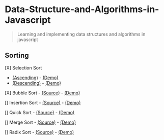 # Data-Structure-and-Algorithms-in-Javascript
> Learning and implementing data structures and algorithms in javascript

## Sorting
[X] Selection Sort
  *  [(Ascending)](sorting/SelectionSort-Ascending.js) -
  [(Demo)](https://jsbin.com/sijomux/edit?js,console)
  * [(Descending)](sorting/SelectionSort-Descending.js) -
  [(Demo)](https://jsbin.com/lujoze/edit?js,console)

[X] Bubble Sort - 
  [(Source)](sorting/BubbleSort-Ascending.js) -
  [(Demo)](http://jsbin.com/xisegob/edit?js,console)

[] Insertion Sort - 
  [(Source)]() -
  [(Demo)]()

[] Quick Sort - 
  [(Source)]() -
  [(Demo)]()

[] Merge Sort - 
  [(Source)]() -
  [(Demo)]()

[] Radix Sort - 
  [(Source)]() -
  [(Demo)]()